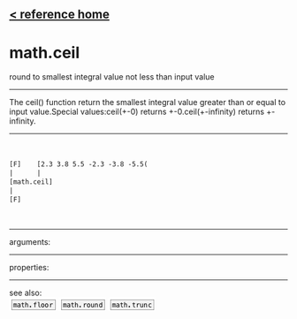 [< reference home](ceammc_lib.html)
---

# math.ceil


round to smallest integral value not less than input value

---

The ceil() function return the smallest integral value greater than or equal to
            input value.Special values:ceil(+-0) returns +-0.ceil(+-infinity) returns +-infinity.<br>


---


```


[F]    [2.3 3.8 5.5 -2.3 -3.8 -5.5(
|      |
[math.ceil]
|
[F]

            
```

---
arguments:


---
properties:


---
see also:<br>
[![math.floor](img/object_math.floor.png)](math.floor.html)
[![math.round](img/object_math.round.png)](math.round.html)
[![math.trunc](img/object_math.trunc.png)](math.trunc.html)
